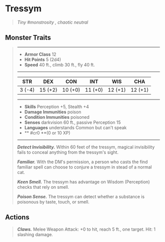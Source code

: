 # Tressym
>*Tiny #monstrosity , chaotic neutral*
## Monster Traits
>___
>- **Armor Class** 12
>- **Hit Points** 5 (2d4)
>- **Speed** 40 ft., climb 30 ft., fly 40 ft.
>___
>|STR|DEX|CON|INT|WIS|CHA|
>|:---:|:---:|:---:|:---:|:---:|:---:|
>|3 (-4)|15 (+2)|10 (+0)|11 (+0)|12 (+1)|12 (+1)|
>___
>- **Skills** Perception +5, Stealth +4
>- **Damage Immunities** poison
>- **Condition Immunities** poisoned
>- **Senses** darkvision 60 ft., passive Perception 15
>- **Languages** understands Common but can't speak
>- ** #cr0 **(0 or 10 XP)
>___
>***Detect Invisibility.*** Within 60 feet of the tressym, magical invisibility fails to conceal anything from the tressym's sight.  
>
>***Familiar.*** With the DM's permission, a person who casts the find familiar spell can choose to conjure a tressym in stead of a normal cat.  
>
>***Keen Smell.*** The tressym has advantage on Wisdom (Perception) checks that rely on smell.  
>
>***Poison Sense.*** The tressym can detect whether a substance is poisonous by taste, touch, or smell.  
>
## Actions
>***Claws.*** Melee Weapon Attack: +0 to hit, reach 5 ft., one target. Hit: 1 slashing damage.